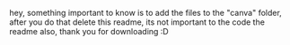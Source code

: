 hey, something important to know is to add the files to the "canva" folder, after you do that delete this readme, its not important to the code the readme
also, thank you for downloading :D

